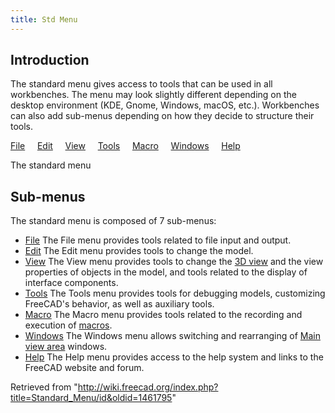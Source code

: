 ```yaml
---
title: Std Menu
---
```

## Introduction

The standard menu gives access to tools that can be used in all workbenches. The menu may look slightly different depending on the desktop environment (KDE, Gnome, Windows, macOS, etc.). Workbenches can also add sub-menus depending on how they decide to structure their tools.

[File](/Std_File_Menu "Std File Menu")
   
[Edit](/Std_Edit_Menu "Std Edit Menu")
   
[View](/Std_View_Menu "Std View Menu")
   
[Tools](/Std_Tools_Menu "Std Tools Menu")
   
[Macro](/Std_Macro_Menu "Std Macro Menu")
   
[Windows](/Std_Windows_Menu "Std Windows Menu")
   
[Help](/Std_Help_Menu "Std Help Menu")

The standard menu

## Sub-menus

The standard menu is composed of 7 sub-menus:

* [File](/Std_File_Menu "Std File Menu") The File menu provides tools related to file input and output.
* [Edit](/Std_Edit_Menu "Std Edit Menu") The Edit menu provides tools to change the model.
* [View](/Std_View_Menu "Std View Menu") The View menu provides tools to change the [3D view](/3D_view "3D view") and the view properties of objects in the model, and tools related to the display of interface components.
* [Tools](/Std_Tools_Menu "Std Tools Menu") The Tools menu provides tools for debugging models, customizing FreeCAD's behavior, as well as auxiliary tools.
* [Macro](/Std_Macro_Menu "Std Macro Menu") The Macro menu provides tools related to the recording and execution of [macros](/Macros "Macros").
* [Windows](/Std_Windows_Menu "Std Windows Menu") The Windows menu allows switching and rearranging of [Main view area](/Main_view_area "Main view area") windows.
* [Help](/Std_Help_Menu "Std Help Menu") The Help menu provides access to the help system and links to the FreeCAD website and forum.

Retrieved from "<http://wiki.freecad.org/index.php?title=Standard_Menu/id&oldid=1461795>"